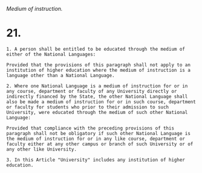 *Medium of instruction.*

# 21.

    1. A person shall be entitled to be educated through the medium of either of the National Languages:

    Provided that the provisions of this paragraph shall not apply to an institution of higher education where the medium of instruction is a language other than a National Language.

    2. Where one National Language is a medium of instruction for or in any course, department or faculty of any University directly or indirectly financed by the State, the other National Language shall also be made a medium of instruction for or in such course, department or faculty for students who prior to their admission to such University, were educated through the medium of such other National Language:

    Provided that compliance with the preceding provisions of this paragraph shall not be obligatory if such other National Language is the medium of instruction for or in any like course, department or faculty either at any other campus or branch of such University or of any other like University.

    3. In this Article "University" includes any institution of higher education.